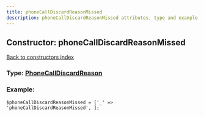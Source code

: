 ```yaml
---
title: phoneCallDiscardReasonMissed
description: phoneCallDiscardReasonMissed attributes, type and example
---
```

## Constructor: phoneCallDiscardReasonMissed  
[Back to constructors index](index.md)






### Type: [PhoneCallDiscardReason](../types/PhoneCallDiscardReason.md)


### Example:

```
$phoneCallDiscardReasonMissed = ['_' => 'phoneCallDiscardReasonMissed', ];
```  

